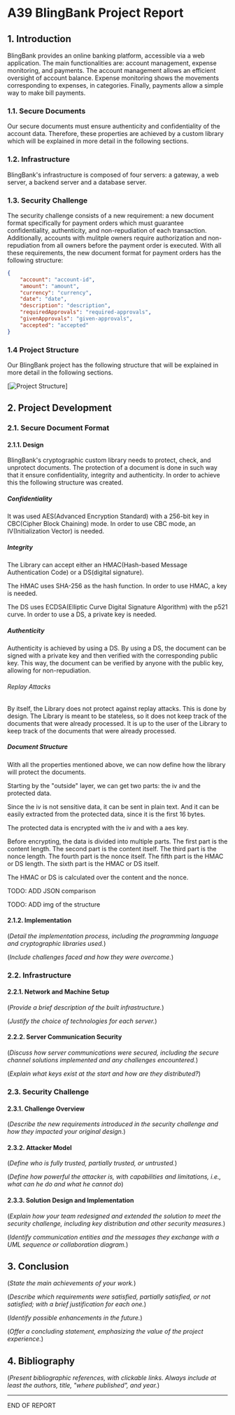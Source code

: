 # A39 BlingBank Project Report

## 1. Introduction

BlingBank provides an online banking platform, accessible via a web application.
The main functionalities are: account management, expense monitoring, and payments. The account management allows an efficient oversight of account balance. Expense monitoring shows the movements corresponding to expenses, in categories. Finally, payments allow a simple way to make bill payments.

### 1.1. Secure Documents
Our secure documents must ensure authenticity and confidentiality of the account data. Therefore, these properties are achieved by a custom library which will be explained in more detail in the following sections.

### 1.2. Infrastructure
BlingBank's infrastructure is composed of four servers: a gateway, a web server, a backend server and a database server.

### 1.3. Security Challenge
The security challenge consists of a new requirement: a new document format specifically for payment orders which must guarantee confidentiality, authenticity, and non-repudiation of each transaction. Additionally, accounts with mulitple owners require authorization and non-repudiation from all owners before the payment order is executed.
With all these requirements, the new document format for payment orders has the following structure:
```json
{
    "account": "account-id",
    "amount": "amount",
    "currency": "currency",
    "date": "date",
    "description": "description",
    "requiredApprovals": "required-approvals",
    "givenApprovals": "given-approvals",
    "accepted": "accepted"
}
```

### 1.4 Project Structure
Our BlingBank project has the following structure that will be explained in more detail in the following sections.

[![Project Structure](img/uml.png)]

## 2. Project Development

### 2.1. Secure Document Format

#### 2.1.1. Design

BlingBank's cryptographic custom library needs to protect, check, and unprotect documents. The protection of a document is done in such way that it ensure confidentiality, integrity and authenticity. In order to achieve this the following structure was created.

##### Confidentiality

It was used AES(Advanced Encryption Standard) with a 256-bit key in CBC(Cipher Block Chaining) mode.
In order to use CBC mode, an IV(Initialization Vector) is needed.

##### Integrity

The Library can accept either an HMAC(Hash-based Message Authentication Code) or a DS(digital signature).

The HMAC uses SHA-256 as the hash function.
In order to use HMAC, a key is needed.

The DS uses ECDSA(Elliptic Curve Digital Signature Algorithm) with the p521 curve.
In order to use a DS, a private key is needed.

##### Authenticity

Authenticity is achieved by using a DS.
By using a DS, the document can be signed with a private key and then verified with the corresponding public key.
This way, the document can be verified by anyone with the public key, allowing for non-repudiation.

###### Replay Attacks

By itself, the Library does not protect against replay attacks.
This is done by design. The Library is meant to be stateless, so it does not keep track of the documents that were already processed.
It is up to the user of the Library to keep track of the documents that were already processed.

##### Document Structure

With all the properties mentioned above, we can now define how the library will protect the documents.

Starting by the "outside" layer, we can get two parts: the iv and the protected data.

Since the iv is not sensitive data, it can be sent in plain text.
And it can be easily extracted from the protected data, since it is the first 16 bytes.

The protected data is encrypted with the iv and with a aes key.

Before encrypting, the data is divided into multiple parts.
The first part is the content length.
The second part is the content itself.
The third part is the nonce length.
The fourth part is the nonce itself.
The fifth part is the HMAC or DS length.
The sixth part is the HMAC or DS itself.

The HMAC or DS is calculated over the content and the nonce.

TODO: ADD JSON comparison


TODO: ADD img of the structure

#### 2.1.2. Implementation

(_Detail the implementation process, including the programming language and cryptographic libraries used._)

(_Include challenges faced and how they were overcome._)

### 2.2. Infrastructure

#### 2.2.1. Network and Machine Setup

(_Provide a brief description of the built infrastructure._)

(_Justify the choice of technologies for each server._)

#### 2.2.2. Server Communication Security

(_Discuss how server communications were secured, including the secure channel solutions implemented and any challenges encountered._)

(_Explain what keys exist at the start and how are they distributed?_)

### 2.3. Security Challenge

#### 2.3.1. Challenge Overview

(_Describe the new requirements introduced in the security challenge and how they impacted your original design._)

#### 2.3.2. Attacker Model

(_Define who is fully trusted, partially trusted, or untrusted._)

(_Define how powerful the attacker is, with capabilities and limitations, i.e., what can he do and what he cannot do_)

#### 2.3.3. Solution Design and Implementation

(_Explain how your team redesigned and extended the solution to meet the security challenge, including key distribution and other security measures._)

(_Identify communication entities and the messages they exchange with a UML sequence or collaboration diagram._)  

## 3. Conclusion

(_State the main achievements of your work._)

(_Describe which requirements were satisfied, partially satisfied, or not satisfied; with a brief justification for each one._)

(_Identify possible enhancements in the future._)

(_Offer a concluding statement, emphasizing the value of the project experience._)

## 4. Bibliography

(_Present bibliographic references, with clickable links. Always include at least the authors, title, "where published", and year._)

----
END OF REPORT
